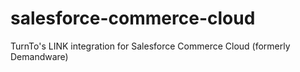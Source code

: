 # salesforce-commerce-cloud
TurnTo's LINK integration for Salesforce Commerce Cloud (formerly Demandware)
